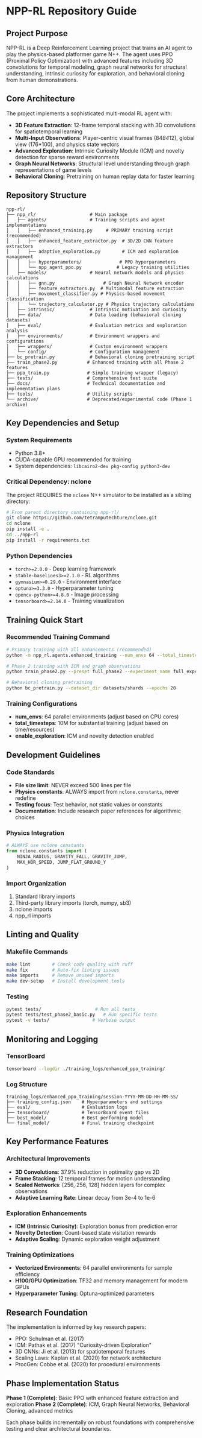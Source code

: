 # NPP-RL Repository Guide

## Project Purpose

NPP-RL is a Deep Reinforcement Learning project that trains an AI agent to play the physics-based platformer game N++. The agent uses PPO (Proximal Policy Optimization) with advanced features including 3D convolutions for temporal modeling, graph neural networks for structural understanding, intrinsic curiosity for exploration, and behavioral cloning from human demonstrations.

## Core Architecture

The project implements a sophisticated multi-modal RL agent with:

- **3D Feature Extraction**: 12-frame temporal stacking with 3D convolutions for spatiotemporal learning
- **Multi-Input Observations**: Player-centric visual frames (84*84*12), global view (176*100), and physics state vectors
- **Advanced Exploration**: Intrinsic Curiosity Module (ICM) and novelty detection for sparse reward environments  
- **Graph Neural Networks**: Structural level understanding through graph representations of game levels
- **Behavioral Cloning**: Pretraining on human replay data for faster learning

## Repository Structure

```
npp-rl/
├── npp_rl/                    # Main package
│   ├── agents/                # Training scripts and agent implementations
│   │   ├── enhanced_training.py     # PRIMARY training script (recommended)
│   │   ├── enhanced_feature_extractor.py  # 3D/2D CNN feature extractors
│   │   ├── adaptive_exploration.py        # ICM and exploration management
│   │   ├── hyperparameters/              # PPO hyperparameters
│   │   └── npp_agent_ppo.py             # Legacy training utilities
│   ├── models/                # Neural network models and physics calculations
│   │   ├── gnn.py                  # Graph Neural Network encoder
│   │   ├── feature_extractors.py  # Multimodal feature extraction
│   │   ├── movement_classifier.py # Physics-based movement classification
│   │   └── trajectory_calculator.py # Physics trajectory calculations
│   ├── intrinsic/             # Intrinsic motivation and curiosity
│   ├── data/                  # Data loading (behavioral cloning datasets)
│   ├── eval/                  # Evaluation metrics and exploration analysis
│   ├── environments/          # Environment wrappers and configurations
│   ├── wrappers/              # Custom environment wrappers
│   └── config/                # Configuration management
├── bc_pretrain.py             # Behavioral cloning pretraining script
├── train_phase2.py           # Enhanced training with all Phase 2 features
├── ppo_train.py              # Simple training wrapper (legacy)
├── tests/                    # Comprehensive test suite
├── docs/                     # Technical documentation and implementation plans
├── tools/                    # Utility scripts
└── archive/                  # Deprecated/experimental code (Phase 1 archive)
```

## Key Dependencies and Setup

### System Requirements
- Python 3.8+
- CUDA-capable GPU recommended for training
- System dependencies: `libcairo2-dev pkg-config python3-dev`

### Critical Dependency: nclone
The project REQUIRES the `nclone` N++ simulator to be installed as a sibling directory:

```bash
# From parent directory containing npp-rl/
git clone https://github.com/tetramputechture/nclone.git
cd nclone
pip install -e .
cd ../npp-rl
pip install -r requirements.txt
```

### Python Dependencies
- `torch>=2.0.0` - Deep learning framework
- `stable-baselines3>=2.1.0` - RL algorithms
- `gymnasium>=0.29.0` - Environment interface
- `optuna>=3.3.0` - Hyperparameter tuning
- `opencv-python>=4.8.0` - Image processing
- `tensorboard>=2.14.0` - Training visualization

## Training Quick Start

### Recommended Training Command
```bash
# Primary training with all enhancements (recommended)
python -m npp_rl.agents.enhanced_training --num_envs 64 --total_timesteps 10000000

# Phase 2 training with ICM and graph observations
python train_phase2.py --preset full_phase2 --experiment_name full_experiment

# Behavioral cloning pretraining
python bc_pretrain.py --dataset_dir datasets/shards --epochs 20
```

### Training Configurations
- **num_envs**: 64 parallel environments (adjust based on CPU cores)
- **total_timesteps**: 10M for substantial training (adjust based on time/resources)
- **enable_exploration**: ICM and novelty detection enabled

## Development Guidelines

### Code Standards
- **File size limit**: NEVER exceed 500 lines per file
- **Physics constants**: ALWAYS import from `nclone.constants`, never redefine
- **Testing focus**: Test behavior, not static values or constants
- **Documentation**: Include research paper references for algorithmic choices

### Physics Integration
```python
# ALWAYS use nclone constants
from nclone.constants import (
    NINJA_RADIUS, GRAVITY_FALL, GRAVITY_JUMP,
    MAX_HOR_SPEED, JUMP_FLAT_GROUND_Y
)
```

### Import Organization
1. Standard library imports
2. Third-party library imports (torch, numpy, sb3)
3. nclone imports
4. npp_rl imports

## Linting and Quality

### Makefile Commands
```bash
make lint        # Check code quality with ruff
make fix         # Auto-fix linting issues
make imports     # Remove unused imports
make dev-setup   # Install development tools
```

### Testing
```bash
pytest tests/                    # Run all tests
pytest tests/test_phase2_basic.py   # Run specific tests
pytest -v tests/                # Verbose output
```

## Monitoring and Logging

### TensorBoard
```bash
tensorboard --logdir ./training_logs/enhanced_ppo_training/
```

### Log Structure
```
training_logs/enhanced_ppo_training/session-YYYY-MM-DD-HH-MM-SS/
├── training_config.json    # Hyperparameters and settings
├── eval/                   # Evaluation logs
├── tensorboard/            # TensorBoard event files
├── best_model/             # Best performing model
└── final_model/            # Final training checkpoint
```

## Key Performance Features

### Architectural Improvements
- **3D Convolutions**: 37.9% reduction in optimality gap vs 2D
- **Frame Stacking**: 12 temporal frames for motion understanding
- **Scaled Networks**: [256, 256, 128] hidden layers for complex observations
- **Adaptive Learning Rate**: Linear decay from 3e-4 to 1e-6

### Exploration Enhancements
- **ICM (Intrinsic Curiosity)**: Exploration bonus from prediction error
- **Novelty Detection**: Count-based state visitation rewards
- **Adaptive Scaling**: Dynamic exploration weight adjustment

### Training Optimizations
- **Vectorized Environments**: 64 parallel environments for sample efficiency
- **H100/GPU Optimization**: TF32 and memory management for modern GPUs
- **Hyperparameter Tuning**: Optuna-optimized parameters

## Research Foundation

The implementation is informed by key research papers:
- PPO: Schulman et al. (2017)
- ICM: Pathak et al. (2017) "Curiosity-driven Exploration"
- 3D CNNs: Ji et al. (2013) for spatiotemporal features
- Scaling Laws: Kaplan et al. (2020) for network architecture
- ProcGen: Cobbe et al. (2020) for procedural environments

## Phase Implementation Status

**Phase 1 (Complete)**: Basic PPO with enhanced feature extraction and exploration
**Phase 2 (Complete)**: ICM, Graph Neural Networks, Behavioral Cloning, advanced metrics

Each phase builds incrementally on robust foundations with comprehensive testing and clear architectural boundaries.

